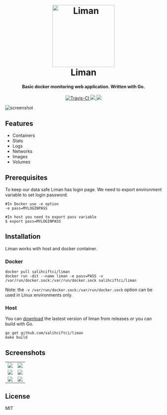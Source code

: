 
<h1 align="center">
  <br>
  <img src="https://img.salih.co/liman/logo.png" alt="Liman" width="200">
  <br>
  Liman
  <br>
</h1>

<h4 align="center">Basic docker monitoring web application. Written with Go.</h4>

<p align="center">
  <a href="https://travis-ci.org/salihciftci/liman">
    <img src="https://travis-ci.org/salihciftci/liman.svg?branch=master"
         alt="Travis-CI">
  </a>
  <a href="https://goreportcard.com/report/github.com/salihciftci/liman">
      <img src="https://goreportcard.com/badge/github.com/salihciftci/liman">
  </a>
  <a href="https://hub.docker.com/r/salihciftci/liman/">
    <img src="https://img.shields.io/docker/pulls/salihciftci/liman.svg">
  </a>
</p>

![screenshot](https://img.salih.co/liman/featured.png)

## Features

* Containers
* Stats
* Logs
* Networks
* Images
* Volumes

## Prerequisites

To keep our data safe Liman has login page. We need to export environment variable to set login password.

```
#In Docker use -e option
-e pass=MYLOGINPASS

#In host you need to export pass variable
$ export pass=MYLOGINPASS
```

## Installation

Liman works with host and docker container.

### Docker

```
docker pull salihciftci/liman
docker run -dit --name liman -e pass=PASS -v /var/run/docker.sock:/var/run/docker.sock salihciftci/liman
```

Note: the `-v /var/run/docker.sock:/var/run/docker.sock` option can be used in Linux environments only. 

### Host

You can [download](https://github.com/salihciftci/liman/releases) the lastest version of liman from releases or you can build with Go.

```
go get github.com/salihciftci/liman
make build
```

## Screenshots

 <table>
  <tr>
    <td><img src="https://img.salih.co/liman/containers.png"></td>
    <td><img src="https://img.salih.co/liman/stats.png"></td>
  </tr>
  <tr>
    <td><img src="https://img.salih.co/liman/logs.png"></td>
    <td><img src="https://img.salih.co/liman/images.png"></td>
  </tr>
  <tr>
    <td><img src="https://img.salih.co/liman/volumes.png"></td>
    <td><img src="https://img.salih.co/liman/login.png"></td>
  </tr>
</table> 

## License

MIT
